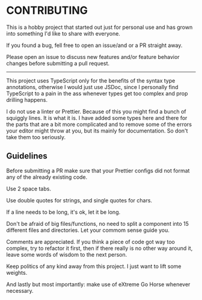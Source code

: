 # CONTRIBUTING

This is a hobby project that started out just for personal use and has grown into something I'd like to share with everyone.

If you found a bug, fell free to open an issue/and or a PR straight away.

Please open an issue to discuss new features and/or feature behavior changes before submitting a pull request.

---

This project uses TypeScript only for the benefits of the syntax type annotations, otherwise I would just use JSDoc, since I personally find TypeScript to a pain in the ass whenever types get too complex and prop drilling happens.

I do not use a linter or Prettier. Because of this you might find a bunch of squiggly lines. It is what it is. I have added some types here and there for the parts that are a bit more complicated and to remove some of the errors your editor might throw at you, but its mainly for documentation. So don't take them too seriously.

## Guidelines

Before submitting a PR make sure that your Prettier configs did not format any of the already existing code.

Use 2 space tabs.

Use double quotes for strings, and single quotes for chars.

If a line needs to be long, it's ok, let it be long.

Don't be afraid of big files/functions, no need to split a component into 15 different files and directories. Let your commom sense guide you.

Comments are appreciated. If you think a piece of code got way too complex, try to refactor it first, then if there really is no other way around it, leave some words of wisdom to the next person.

Keep politics of any kind away from this project. I just want to lift some weights.

And lastly but most importantly: make use of eXtreme Go Horse whenever necessary.
